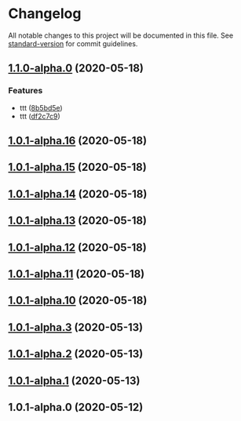 # Changelog

All notable changes to this project will be documented in this file. See [standard-version](https://github.com/conventional-changelog/standard-version) for commit guidelines.

## [1.1.0-alpha.0](https://github.com/FearlessMa/Charts/compare/v1.0.1-alpha.16...v1.1.0-alpha.0) (2020-05-18)


### Features

* ttt ([8b5bd5e](https://github.com/FearlessMa/Charts/commit/8b5bd5e9c34dd14cc8a4192b77a871607e496fe1))
* ttt ([df2c7c9](https://github.com/FearlessMa/Charts/commit/df2c7c9bbf83469ef54dd35d1e874d8244fd67a6))

## [1.0.1-alpha.16](https://github.com/FearlessMa/Charts/compare/v1.0.1-alpha.15...v1.0.1-alpha.16) (2020-05-18)



## [1.0.1-alpha.15](https://github.com/FearlessMa/Charts/compare/v1.0.1-alpha.14...v1.0.1-alpha.15) (2020-05-18)



## [1.0.1-alpha.14](https://github.com/FearlessMa/Charts/compare/v1.0.1-alpha.13...v1.0.1-alpha.14) (2020-05-18)



## [1.0.1-alpha.13](https://github.com/FearlessMa/Charts/compare/v1.0.1-alpha.12...v1.0.1-alpha.13) (2020-05-18)



## [1.0.1-alpha.12](https://github.com/FearlessMa/Charts/compare/v1.0.1-alpha.11...v1.0.1-alpha.12) (2020-05-18)



## [1.0.1-alpha.11](https://github.com/FearlessMa/Charts/compare/v1.0.1-alpha.10...v1.0.1-alpha.11) (2020-05-18)



## [1.0.1-alpha.10](https://github.com/FearlessMa/Charts/compare/v1.0.1-alpha.3...v1.0.1-alpha.10) (2020-05-18)



## [1.0.1-alpha.3](https://github.com/FearlessMa/Charts/compare/v1.0.1-alpha.2...v1.0.1-alpha.3) (2020-05-13)



## [1.0.1-alpha.2](https://github.com/FearlessMa/Charts/compare/v1.0.1-alpha.1...v1.0.1-alpha.2) (2020-05-13)



## [1.0.1-alpha.1](https://github.com/FearlessMa/Charts/compare/v1.0.1-alpha.0...v1.0.1-alpha.1) (2020-05-13)



## 1.0.1-alpha.0 (2020-05-12)
